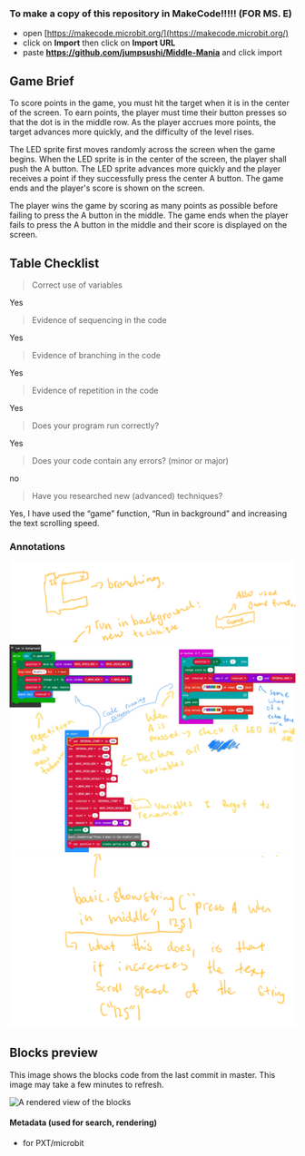 

### To make a copy of this repository in MakeCode!!!!! (FOR MS. E)

* open [https://makecode.microbit.org/](https://makecode.microbit.org/)
* click on **Import** then click on **Import URL**
* paste **https://github.com/jumpsushi/Middle-Mania** and click import

## Game Brief

To score points in the game, you must hit the target when it is in the center of the screen. To earn points, the player must time their button presses so that the dot is in the middle row. As the player accrues more points, the target advances more quickly, and the difficulty of the level rises.

The LED sprite first moves randomly across the screen when the game begins. When the LED sprite is in the center of the screen, the player shall push the A button. The LED sprite advances more quickly and the player receives a point if they successfully press the center A button. The game ends and the player's score is shown on the screen.

The player wins the game by scoring as many points as possible before failing to press the A button in the middle. The game ends when the player fails to press the A button in the middle and their score is displayed on the screen.

## Table Checklist

>Correct use of variables

Yes

>Evidence of sequencing in the code

Yes

>Evidence of branching in the code

Yes

>Evidence of repetition in the code

Yes

>Does your program run correctly?

Yes

>Does your code contain any errors? (minor or major)

no

>Have you researched new (advanced) techniques? 

Yes, I have used the “game” function, “Run in background” and increasing the text scrolling speed.

### Annotations
![Annotations](https://raw.githubusercontent.com/JumpSushi/Middle-Mania/master/New%20Note.png)
![Annotations](https://raw.githubusercontent.com/JumpSushi/Middle-Mania/master/run%20in%20background.png)
![Annotations](https://raw.githubusercontent.com/JumpSushi/Middle-Mania/master/new_under.png)

## Blocks preview

This image shows the blocks code from the last commit in master.
This image may take a few minutes to refresh.

![A rendered view of the blocks](https://github.com/jumpsushi/reaction-game/raw/master/.github/makecode/blocks.png)

#### Metadata (used for search, rendering)

* for PXT/microbit
<script src="https://makecode.com/gh-pages-embed.js"></script><script>makeCodeRender("{{ site.makecode.home_url }}", "{{ site.github.owner_name }}/{{ site.github.repository_name }}");</script>
